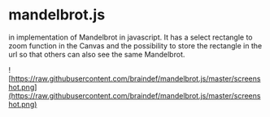 # mandelbrot.js

in implementation of Mandelbrot in javascript. It has a select rectangle to zoom function in the Canvas and the possibility to store the rectangle in the url so that others can also see the same Mandelbrot.

![https://raw.githubusercontent.com/braindef/mandelbrot.js/master/screenshot.png](https://raw.githubusercontent.com/braindef/mandelbrot.js/master/screenshot.png)

